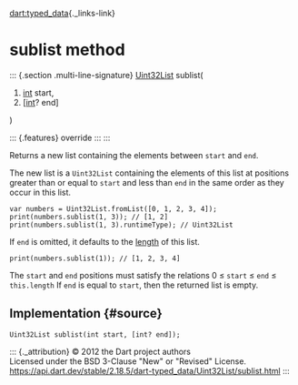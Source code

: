 [dart:typed\_data](../../dart-typed_data/dart-typed_data-library){._links-link}

sublist method
==============

::: {.section .multi-line-signature}
[Uint32List](../uint32list-class) sublist(

1.  [int](../../dart-core/int-class) start,
2.  \[[int](../../dart-core/int-class)? end\]

)

::: {.features}
override
:::
:::

Returns a new list containing the elements between `start` and `end`.

The new list is a `Uint32List` containing the elements of this list at
positions greater than or equal to `start` and less than `end` in the
same order as they occur in this list.

``` {.language-dart data-language="dart"}
var numbers = Uint32List.fromList([0, 1, 2, 3, 4]);
print(numbers.sublist(1, 3)); // [1, 2]
print(numbers.sublist(1, 3).runtimeType); // Uint32List
```

If `end` is omitted, it defaults to the
[length](../../dart-core/list/length) of this list.

``` {.language-dart data-language="dart"}
print(numbers.sublist(1)); // [1, 2, 3, 4]
```

The `start` and `end` positions must satisfy the relations 0 ≤ `start` ≤
`end` ≤ `this.length` If `end` is equal to `start`, then the returned
list is empty.

Implementation {#source}
--------------

``` {.language-dart data-language="dart"}
Uint32List sublist(int start, [int? end]);
```

::: {._attribution}
© 2012 the Dart project authors\
Licensed under the BSD 3-Clause \"New\" or \"Revised\" License.\
<https://api.dart.dev/stable/2.18.5/dart-typed_data/Uint32List/sublist.html>
:::
